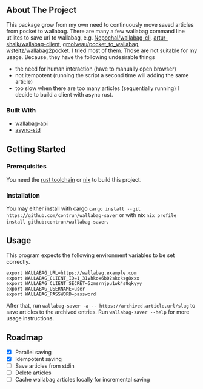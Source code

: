 <!-- ABOUT THE PROJECT -->
## About The Project

This package grow from my own need to continuously move saved articles from pocket to wallabag.
There are many a few wallabag command line utilites to save url to wallabag,
e.g. [Nepochal/wallabag-cli](https://github.com/Nepochal/wallabag-cli),
[artur-shaik/wallabag-client](https://github.com/artur-shaik/wallabag-client),
[gmolveau/pocket_to_wallabag](https://github.com/gmolveau/pocket_to_wallabag),
[wsteitz/wallabag2pocket](https://github.com/wsteitz/wallabag2pocket).
I tried most of them. Those are not suitable for my usage. Because, they have the following undesirable things
* the need for human interaction (have to manually open browser)
* not itempotent (running the script a second time will adding the same article)
* too slow when there are too many articles (sequentially running)
I decide to build a client with async rust.


### Built With

* [wallabag-api](https://crates.io/crates/wallabag-api)
* [async-std](https://crates.io/crates/async-std)


<!-- GETTING STARTED -->
## Getting Started

### Prerequisites

You need the [rust toolchain](https://rustup.rs/) or [nix](https://nixos.org/download.html#download-nix) to build this project.

### Installation

You may either install with cargo `cargo install --git https://github.com/contrun/wallabag-saver`
or with nix `nix profile install github:contrun/wallabag-saver`.

<!-- USAGE -->
## Usage
This program expects the following environment variables to be set correctly.

```
export WALLABAG_URL=https://wallabag.example.com
export WALLABAG_CLIENT_ID=1_31vhkox6b02skcksg8xxx
export WALLABAG_CLIENT_SECRET=5zmsrnjpu1wk4s8gkyyy
export WALLABAG_USERNAME=user
export WALLABAG_PASSWORD=password
```

After that, run `wallabag-saver -a -- https://archived.article.url/slug` to save
articles to the archived entries. Run `wallabag-saver --help` for more usage instructions.

<!-- ROADMAP -->
## Roadmap

- [x] Parallel saving
- [x] Idempotent saving
- [ ] Save articles from stdin
- [ ] Delete articles
- [ ] Cache wallabag articles locally for incremental saving
